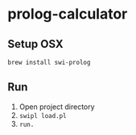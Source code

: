# prolog-calculator

## Setup OSX

`brew install swi-prolog`

## Run

1. Open project directory
2. `swipl load.pl`
3. `run.`
